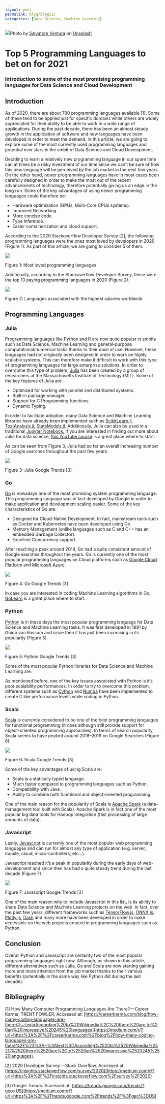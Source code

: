 ```yaml
---
layout: post
permalink: blog/blog52/
categories: [Data Science, Machine Learning]
---
```


![](https://cdn-images-1.medium.com/max/1200/0*ap0SnyHuzfYebYQO)Photo by [Salvatore Ventura](https://medium.com/r/?url=https%3A%2F%2Funsplash.com%2F%40salvoventura%3Futm_source%3Dmedium%26utm_medium%3Dreferral) on [Unsplash](https://medium.com/r/?url=https%3A%2F%2Funsplash.com%3Futm_source%3Dmedium%26utm_medium%3Dreferral)

<!--end_excerpt-->

# Top 5 Programming Languages to bet on for 2021

### Introduction to some of the most promising programming languages for Data Science and Cloud Development

## Introduction

As of 2020, there are about 700 programming languages available \[1\]. Some of these tend to be applied just for specific domains while others are widely appreciated for their ability to be able to work in a wide range of applications. During the past decade, there has been an almost steady growth in the application of software and new languages have been developed in order to meet the demand. In this article, we are going to explore some of the most currently used programming languages and potential new stars in the ambit of Data Science and Cloud Development.

Deciding to learn a relatively new programming language in our spare time can at times be a risky investment of our time since we can’t be sure of how this new language will be perceived by the job market in the next few years. On the other hand, newer programming languages have in most cases been carefully designed in order to make the most out of the recent advancements of technology, therefore potentially giving us an edge in the long run. Some of the key advantages of using newer programming languages could therefore be:

*   Hardware optimization (GPUs, Multi-Core CPUs systems).
*   Improved Networking.
*   More concise code.
*   Type Inference.
*   Easier containerization and cloud support.

According to the 2020 Stackoverflow Developer Survey \[2\], the following programming languages were the ones most loved by developers in 2020 (Figure 1). As part of this article, we are going to consider 5 of them.

![](https://cdn-images-1.medium.com/max/800/1*TwL0AYJon5akhkujjl7l4A.png)

Figure 1: Most loved programming languages

Additionally, according to the Stackoverflow Developer Survey, these were the top 10 paying programming languages in 2020 (Figure 2).

![](https://cdn-images-1.medium.com/max/800/1*RQYJtEW0CFVSJ73X0s7yKA.png)

Figure 2: Languages associated with the highest salaries worldwide

## Programming Languages

### Julia

Programming languages like Python and R are now quite popular in ambits such as Data Science, Machine Learning and general-purpose computational/numerical tasks thanks to their ease of use. However, these languages had not originally been designed in order to work on highly scalable systems. This can therefore make it difficult to work with this type of programming languages for large enterprise solutions. In order to overcome this type of problem, [Julia](https://medium.com/r/?url=https%3A%2F%2Fjulialang.org%2F) has been created by a group of researchers at the Massachusetts Institute of Technology (MIT). Some of the key features of Julia are:

*   Optimized for working with parallel and distributed systems.
*   Built-in package manager.
*   Support for C Programming functions.
*   Dynamic Typing.

In order to facilitate adoption, many Data Science and Machine Learning libraries have already been implemented such as [ScikitLearn.jl](https://medium.com/r/?url=https%3A%2F%2Fgithub.com%2Fcstjean%2FScikitLearn.jl), [TextAnalysis.jl](https://medium.com/r/?url=https%3A%2F%2Fgithub.com%2Fjohnmyleswhite%2FTextAnalysis.jl), [StatsModels.jl](https://medium.com/r/?url=https%3A%2F%2Fgithub.com%2FJuliaStats%2FStatsModels.jl). Additionally, Julia can also be used in a traditional [Jupyter Notebook.](https://medium.com/r/?url=https%3A%2F%2Fpierpaolo28.github.io%2Fblog%2Ftips%2FJulia-For-Jupyter-Lab%2F) If you are interested in finding out more about Julia for data science, [this YouTube course](https://medium.com/r/?url=https%3A%2F%2Fwww.youtube.com%2Fwatch%3Fv%3DAXgLWumAOhk%26list%3DPLP8iPy9hna6QuDTt11Xxonnfal91JhqjO%26ab_channel%3DTheJuliaProgrammingLanguage) is a great place where to start.

As can be seen from Figure 3, Julia had so far an overall increasing number of Google searches throughout the past few years.

![](https://cdn-images-1.medium.com/max/800/1*5GpYewmBqra7cr8gNBlGZw.png)

Figure 3: Julia Google Trends \[3\]

### Go

[Go](https://medium.com/r/?url=https%3A%2F%2Fgolang.org%2F) is nowadays one of the most promising system programming language. This programming language was in fact developed by Google in order to make application and development scaling easier. Some of the key characteristics of Go are:

*   Designed for Cloud-Native Development. In fact, mainstream tools such as Docker and Kubernetes have been developed using Go.
*   Memory Management (unlike languages such as C and C++ has an embedded Garbage Collector).
*   Excellent Concurrency support.

After reaching a peak around 2014, Go had a quite consistent amount of Google searches throughout the years. Go is currently one of the most popular programming languages on Cloud platforms such as [Google Cloud Platform](https://medium.com/r/?url=https%3A%2F%2Fcloud.google.com%2Fgo%2Fhome) and [Microsoft Azure](https://medium.com/r/?url=https%3A%2F%2Fazure.microsoft.com%2Fen-gb%2Fdevelop%2Fgo%2F).

![](https://cdn-images-1.medium.com/max/800/1*iCiuucWAZW839I1NWVaXuA.png)

Figure 4: Go Google Trends \[3\]

In case you are interested in coding Machine Learning algorithms in Go, [GoLearn](https://medium.com/r/?url=https%3A%2F%2Fgithub.com%2Fsjwhitworth%2Fgolearn) is a great place where to start.

### Python

[Python](https://medium.com/r/?url=https%3A%2F%2Fwww.python.org%2F) is in these days the most popular programming language for Data Science and Machine Learning tasks. It was first developed in 1991 by Guido van Rossum and since then it has just been increasing in its popularity (Figure 5).

![](https://cdn-images-1.medium.com/max/800/1*qLbNw3ddL8KiVGnEwDhg_w.png)

Figure 5: Python Google Trends \[3\]

Some of the most popular Python libraries for Data Science and Machine Learning are:

As mentioned before, one of the key issues associated with Python is it’s poor scalability performances. In order to try to overcome this problem, different systems such as [Cython](https://medium.com/r/?url=https%3A%2F%2Fcython.org%2F) and [Numba](https://medium.com/r/?url=https%3A%2F%2Fnumba.pydata.org%2F) have been implemented to create C like performance levels while coding in Python.

### Scala

[Scala](https://medium.com/r/?url=https%3A%2F%2Fwww.scala-lang.org%2F) is currently considered to be one of the best programming languages for functional programming (it does although still provide support for object-oriented programming approaches). In terms of search popularity, Scala seems to have peaked around 2018–2019 on Google Searches (Figure 6).

![](https://cdn-images-1.medium.com/max/800/1*QlU7sBWYXMY-IWabE1WpKg.png)

Figure 6: Scala Google Trends \[3\]

Some of the key advantages of using Scala are:

*   Scala is a statically typed language.
*   Much faster compared to programming languages such as Python.
*   Compatibility with Java.
*   Ability to combine both functional and object-oriented programming.

One of the main reason for the popularity of Scala is [Apache Spark](https://medium.com/r/?url=https%3A%2F%2Ftowardsdatascience.com%2Fbig-data-analysis-spark-and-hadoop-a11ba591c057) (a data-management tool built with Scala). Apache Spark is in fact one of the most popular big data tools for Hadoop integration (fast processing of large amounts of data).

### Javascript

Lastly, [Javascript](https://medium.com/r/?url=https%3A%2F%2Fwww.javascript.com%2F) is currently one of the most popular web programming languages and can run for almost any type of application (e.g. server, mobile, cloud, micro-controllers, etc…).

Javascript reached it’s a peak in popularity during the early days of web-development and since then has had a quite steady trend during the last decade (Figure 7).

![](https://cdn-images-1.medium.com/max/800/1*O_LxITv7jXnguYyvUmTJuA.png)

Figure 7: Javascript Google Trends \[3\]

One of the main reason why to include Javascript in this list, is its ability to share Data Science and Machine Learning projects on the web. In fact, over the past few years, different frameworks such as [TensorFlow.js](https://medium.com/r/?url=https%3A%2F%2Ftowardsdatascience.com%2Fonline-machine-learning-with-tensorflow-js-2ae232352901), [ONNX.js](https://medium.com/r/?url=https%3A%2F%2Ftowardsdatascience.com%2Fonnx-easily-exchange-deep-learning-models-f3c42100fd77), [Plotly.js](https://medium.com/r/?url=https%3A%2F%2Fpierpaolo28.github.io%2FProjects%2Fproject13.html), [Dash](https://medium.com/r/?url=https%3A%2F%2Ftowardsdatascience.com%2Finteractive-dashboards-for-data-science-51aa038279e5) and many more have been developed in order to make accessible on the web projects created in programming languages such as Python.

## Conclusion

Overall Python and Javascript are certainty two of the most popular programming languages right now. Although, as shown in this article, different alternatives such as Julia, Go and Scala are now starting gaining more and more attention from the job market thanks to their various benefits (potentially in the same way like Python did during the last decade).

## Bibliography

\[1\] How Many Computer Programming Languages Are There? — Career Karma, TRENT FOWLER. Accessed at: [https://careerkarma.com/blog/how-many-coding-languages-are-there/#:~:text=According%20to%20Wikipedia%2C%20there%20are,to%20an%20impressive%20245%20languages](https://medium.com/r/?url=https%3A%2F%2Fcareerkarma.com%2Fblog%2Fhow-many-coding-languages-are-there%2F%23%3A~%3Atext%3DAccording%2520to%2520Wikipedia%252C%2520there%2520are%2Cto%2520an%2520impressive%2520245%2520languages).

\[2\] 2020 Developer Survey — Stack Overflow. Accessed at: [https://insights.stackoverflow.com/survey/2020](https://medium.com/r/?url=https%3A%2F%2Finsights.stackoverflow.com%2Fsurvey%2F2020)

\[3\] Google Trends. Accessed at: [https://trends.google.com/trends/?geo=US](https://medium.com/r/?url=https%3A%2F%2Ftrends.google.com%2Ftrends%2F%3Fgeo%3DUS)
